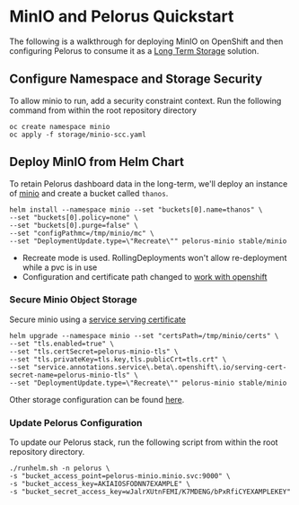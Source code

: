 # MinIO and Pelorus Quickstart

The following is a walkthrough for deploying MinIO on OpenShift and then configuring Pelorus to consume it as a [Long Term Storage](/docs/Install.md#configure-long-term-storage) solution.

## Configure Namespace and Storage Security

To allow minio to run, add a security constraint context. Run the following command from within the root repository directory

```
oc create namespace minio
oc apply -f storage/minio-scc.yaml
```

## Deploy MinIO from Helm Chart

To retain Pelorus dashboard data in the long-term, we'll deploy an instance of [minio](https://github.com/helm/charts/tree/master/stable/minio) and create a bucket called `thanos`.

```
helm install --namespace minio --set "buckets[0].name=thanos" \
--set "buckets[0].policy=none" \
--set "buckets[0].purge=false" \
--set "configPathmc=/tmp/minio/mc" \
--set "DeploymentUpdate.type=\"Recreate\"" pelorus-minio stable/minio
```

* Recreate mode is used. RollingDeployments won't allow re-deployment while a pvc is in use
* Configuration and certificate path changed to [work with openshift]([https://github.com/minio/mc/issues/2640](https://github.com/minio/mc/issues/2640))

### Secure Minio Object Storage

Secure minio using a [service serving certificate](https://docs.openshift.com/container-platform/4.1/authentication/certificates/service-serving-certificate.html)

```
helm upgrade --namespace minio --set "certsPath=/tmp/minio/certs" \
--set "tls.enabled=true" \
--set "tls.certSecret=pelorus-minio-tls" \
--set "tls.privateKey=tls.key,tls.publicCrt=tls.crt" \
--set "service.annotations.service\.beta\.openshift\.io/serving-cert-secret-name=pelorus-minio-tls" \
--set "DeploymentUpdate.type=\"Recreate\"" pelorus-minio stable/minio
```
Other storage configuration can be found [here](/docs/Storage.md).

### Update Pelorus Configuration

To update our Pelorus stack, run the following script from within the root repository directory.
```
./runhelm.sh -n pelorus \
-s "bucket_access_point=pelorus-minio.minio.svc:9000" \
-s "bucket_access_key=AKIAIOSFODNN7EXAMPLE" \
-s "bucket_secret_access_key=wJalrXUtnFEMI/K7MDENG/bPxRfiCYEXAMPLEKEY"
```
